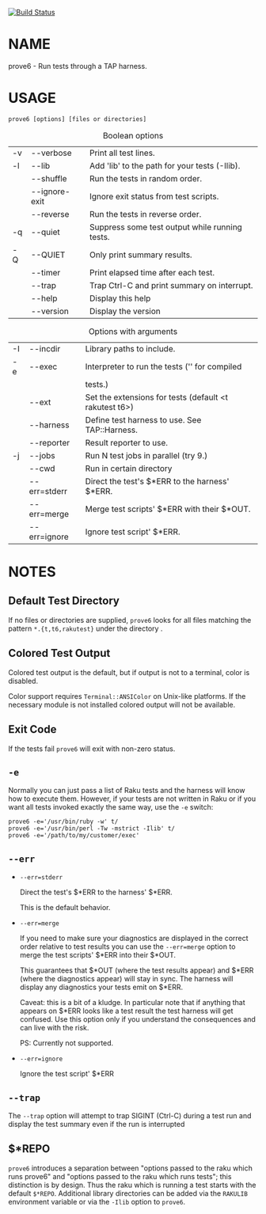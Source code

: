 [![Build Status](https://travis-ci.org/Leont/app-prove6.svg?branch=master)](https://travis-ci.org/Leont/app-prove6)

NAME
====

prove6 - Run tests through a TAP harness.

USAGE
=====

```shell
prove6 [options] [files or directories]
```

<table class="pod-table">
<caption>Boolean options</caption>
<tbody>
<tr> <td>-v</td> <td>--verbose</td> <td>Print all test lines.</td> </tr> <tr> <td>-l</td> <td>--lib</td> <td>Add &#39;lib&#39; to the path for your tests (-Ilib).</td> </tr> <tr> <td></td> <td>--shuffle</td> <td>Run the tests in random order.</td> </tr> <tr> <td></td> <td>--ignore-exit</td> <td>Ignore exit status from test scripts.</td> </tr> <tr> <td></td> <td>--reverse</td> <td>Run the tests in reverse order.</td> </tr> <tr> <td>-q</td> <td>--quiet</td> <td>Suppress some test output while running tests.</td> </tr> <tr> <td>-Q</td> <td>--QUIET</td> <td>Only print summary results.</td> </tr> <tr> <td></td> <td>--timer</td> <td>Print elapsed time after each test.</td> </tr> <tr> <td></td> <td>--trap</td> <td>Trap Ctrl-C and print summary on interrupt.</td> </tr> <tr> <td></td> <td>--help</td> <td>Display this help</td> </tr> <tr> <td></td> <td>--version</td> <td>Display the version</td> </tr>
</tbody>
</table>

<table class="pod-table">
<caption>Options with arguments</caption>
<tbody>
<tr> <td>-I</td> <td>--incdir</td> <td>Library paths to include.</td> </tr> <tr> <td>-e</td> <td>--exec</td> <td>Interpreter to run the tests (&#39;&#39; for compiled</td> </tr> <tr> <td></td> <td></td> <td>tests.)</td> </tr> <tr> <td></td> <td>--ext</td> <td>Set the extensions for tests (default &lt;t rakutest t6&gt;)</td> </tr> <tr> <td></td> <td>--harness</td> <td>Define test harness to use. See TAP::Harness.</td> </tr> <tr> <td></td> <td>--reporter</td> <td>Result reporter to use.</td> </tr> <tr> <td>-j</td> <td>--jobs</td> <td>Run N test jobs in parallel (try 9.)</td> </tr> <tr> <td></td> <td>--cwd</td> <td>Run in certain directory</td> </tr> <tr> <td></td> <td>--err=stderr</td> <td>Direct the test&#39;s $*ERR to the harness&#39; $*ERR.</td> </tr> <tr> <td></td> <td>--err=merge</td> <td>Merge test scripts&#39; $*ERR with their $*OUT.</td> </tr> <tr> <td></td> <td>--err=ignore</td> <td>Ignore test script&#39; $*ERR.</td> </tr>
</tbody>
</table>

NOTES
=====

Default Test Directory
----------------------

If no files or directories are supplied, `prove6` looks for all files matching the pattern `*.{t,t6,rakutest}` under the directory <t>.

Colored Test Output
-------------------

Colored test output is the default, but if output is not to a terminal, color is disabled.

Color support requires `Terminal::ANSIColor` on Unix-like platforms. If the necessary module is not installed colored output will not be available.

Exit Code
---------

If the tests fail `prove6` will exit with non-zero status.

`-e`
----

Normally you can just pass a list of Raku tests and the harness will know how to execute them. However, if your tests are not written in Raku or if you want all tests invoked exactly the same way, use the `-e` switch:

    prove6 -e='/usr/bin/ruby -w' t/
    prove6 -e='/usr/bin/perl -Tw -mstrict -Ilib' t/
    prove6 -e='/path/to/my/customer/exec'

`--err`
-------

  * `--err=stderr`

    Direct the test's $*ERR to the harness' $*ERR.

    This is the default behavior.

  * `--err=merge`

    If you need to make sure your diagnostics are displayed in the correct order relative to test results you can use the `--err=merge` option to merge the test scripts' $*ERR into their $*OUT.

    This guarantees that $*OUT (where the test results appear) and $*ERR (where the diagnostics appear) will stay in sync. The harness will display any diagnostics your tests emit on $*ERR.

    Caveat: this is a bit of a kludge. In particular note that if anything that appears on $*ERR looks like a test result the test harness will get confused. Use this option only if you understand the consequences and can live with the risk.

    PS: Currently not supported.

  * `--err=ignore`

    Ignore the test script' $*ERR

`--trap`
--------

The `--trap` option will attempt to trap SIGINT (Ctrl-C) during a test run and display the test summary even if the run is interrupted

$*REPO
------

`prove6` introduces a separation between "options passed to the raku which runs prove6" and "options passed to the raku which runs tests"; this distinction is by design. Thus the raku which is running a test starts with the default `$*REPO`. Additional library directories can be added via the `RAKULIB` environment variable or via the `-Ilib` option to `prove6`.

